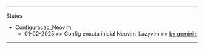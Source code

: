 
---
Status
- Configuracao_Neovim
  - 01-02-2025 >> Config enxuta inicial Neovim_Lazyvim >> [by gemini : ](https://g.co/gemini/share/7ea9698a2de4)

---
